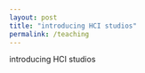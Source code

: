 ```yaml
---
layout: post
title: "introducing HCI studios"
permalink: /teaching
---
```


introducing HCI studios
